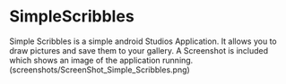 # SimpleScribbles
Simple Scribbles is a simple android Studios Application. It allows you to draw pictures and save them to your gallery. 
A Screenshot is included which shows an image of the application running. 
(screenshots/ScreenShot_Simple_Scribbles.png)
